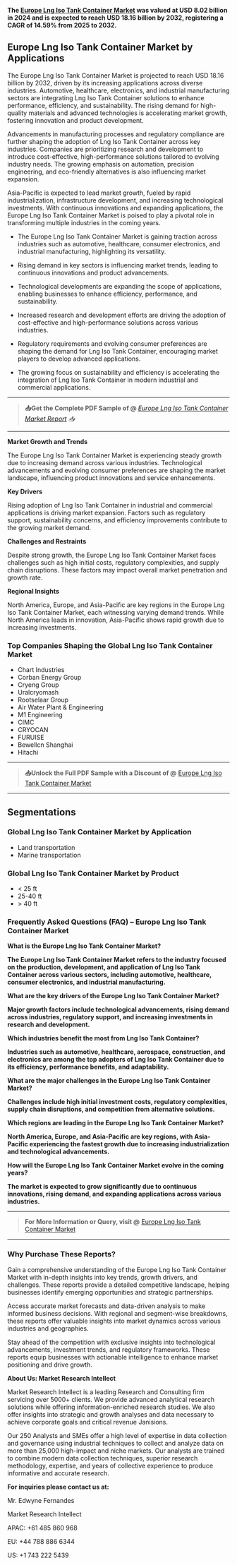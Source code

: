 <p><strong>The <a href="https://www.marketresearchintellect.com/download-sample/?rid=298059&amp;utm_source=Pulse-April-Europe&amp;utm_medium=852">Europe Lng Iso Tank Container Market</a> was valued at USD 8.02 billion in 2024 and is expected to reach USD 18.16 billion by 2032, registering a CAGR of 14.59% from 2025 to 2032.</strong></p><h2>Europe Lng Iso Tank Container Market by Applications&nbsp;</h2><p><p>The Europe Lng Iso Tank Container Market is projected to reach USD 18.16 billion by 2032, driven by its increasing applications across diverse industries. Automotive, healthcare, electronics, and industrial manufacturing sectors are integrating Lng Iso Tank Container solutions to enhance performance, efficiency, and sustainability. The rising demand for high-quality materials and advanced technologies is accelerating market growth, fostering innovation and product development.</p><p>Advancements in manufacturing processes and regulatory compliance are further shaping the adoption of Lng Iso Tank Container across key industries. Companies are prioritizing research and development to introduce cost-effective, high-performance solutions tailored to evolving industry needs. The growing emphasis on automation, precision engineering, and eco-friendly alternatives is also influencing market expansion.</p><p>Asia-Pacific is expected to lead market growth, fueled by rapid industrialization, infrastructure development, and increasing technological investments. With continuous innovations and expanding applications, the Europe Lng Iso Tank Container Market is poised to play a pivotal role in transforming multiple industries in the coming years.</p></p><ul><li><p>The Europe Lng Iso Tank Container Market is gaining traction across industries such as automotive, healthcare, consumer electronics, and industrial manufacturing, highlighting its versatility.</p></li><li><p>Rising demand in key sectors is influencing market trends, leading to continuous innovations and product advancements.</p></li><li><p>Technological developments are expanding the scope of applications, enabling businesses to enhance efficiency, performance, and sustainability.</p></li><li><p>Increased research and development efforts are driving the adoption of cost-effective and high-performance solutions across various industries.</p></li><li><p>Regulatory requirements and evolving consumer preferences are shaping the demand for Lng Iso Tank Container, encouraging market players to develop advanced applications.</p></li><li><p>The growing focus on sustainability and efficiency is accelerating the integration of Lng Iso Tank Container in modern industrial and commercial applications.</p></li></ul><hr /><blockquote><p><strong><span class="font-[700]">📥Get the Complete PDF Sample of @ </span></strong><em><span class="font-[700]"><a href="https://www.marketresearchintellect.com/download-sample/?rid=298059&amp;utm_source=Pulse-April-Europe&amp;utm_medium=852" target="_blank" data-tracking-control-name="article-ssr-frontend-pulse_little-text-block" data-tracking-will-navigate="" data-test-link="">Europe Lng Iso Tank Container Market Report</a>&nbsp;📥</span></em></p></blockquote><hr /><p class="" data-start="77" data-end="360"><strong data-start="77" data-end="105">Market Growth and Trends</strong></p><p class="" data-start="77" data-end="360">The Europe Lng Iso Tank Container Market is experiencing steady growth due to increasing demand across various industries. Technological advancements and evolving consumer preferences are shaping the market landscape, influencing product innovations and service enhancements.</p><p class="" data-start="362" data-end="606"><strong data-start="362" data-end="377">Key Drivers</strong></p><p class="" data-start="362" data-end="606">Rising adoption of Lng Iso Tank Container in industrial and commercial applications is driving market expansion. Factors such as regulatory support, sustainability concerns, and efficiency improvements contribute to the growing market demand.</p><p class="" data-start="608" data-end="849"><strong data-start="608" data-end="637">Challenges and Restraints</strong></p><p class="" data-start="608" data-end="849">Despite strong growth, the Europe Lng Iso Tank Container Market faces challenges such as high initial costs, regulatory complexities, and supply chain disruptions. These factors may impact overall market penetration and growth rate.</p><p class="" data-start="851" data-end="1095"><strong data-start="851" data-end="872">Regional Insights</strong></p><p class="" data-start="851" data-end="1095">North America, Europe, and Asia-Pacific are key regions in the Europe Lng Iso Tank Container Market, each witnessing varying demand trends. While North America leads in innovation, Asia-Pacific shows rapid growth due to increasing investments.</p><p><h3>Top Companies Shaping the Global Lng Iso Tank Container Market </h3><ul><li>Chart Industries</li><li>Corban Energy Group</li><li>Cryeng Group</li><li>Uralcryomash</li><li>Rootselaar Group</li><li>Air Water Plant & Engineering</li><li>M1 Engineering</li><li>CIMC</li><li>CRYOCAN</li><li>FURUISE</li><li>Bewellcn Shanghai</li><li>Hitachi</li></ul></p><hr /><blockquote><p><strong>📥Unlock the Full PDF Sample with a Discount of @</strong> <a href="https://www.marketresearchintellect.com/ask-for-discount/?rid=298059&amp;utm_source=Pulse-April-Europe&amp;utm_medium=852">Europe Lng Iso Tank Container Market</a></p></blockquote><hr /><p><h2>Segmentations</h2><h3>Global Lng Iso Tank Container Market by Application</h3><ul><li>Land transportation</li><li>Marine transportation</li></ul><h3>Global Lng Iso Tank Container Market by Product</h3><ul><li>< 25 ft</li><li>25-40 ft</li><li>> 40 ft</li></ul></p><h3><strong>Frequently Asked Questions (FAQ) &ndash; Europe Lng Iso Tank Container Market</strong></h3><p><strong>What is the Europe Lng Iso Tank Container Market?</strong></p><p><strong>The Europe Lng Iso Tank Container Market refers to the industry focused on the production, development, and application of Lng Iso Tank Container across various sectors, including automotive, healthcare, consumer electronics, and industrial manufacturing.</strong></p><p><strong>What are the key drivers of the Europe Lng Iso Tank Container Market?</strong></p><p><strong>Major growth factors include technological advancements, rising demand across industries, regulatory support, and increasing investments in research and development.</strong></p><p><strong>Which industries benefit the most from Lng Iso Tank Container?</strong></p><p><strong>Industries such as automotive, healthcare, aerospace, construction, and electronics are among the top adopters of Lng Iso Tank Container due to its efficiency, performance benefits, and adaptability.</strong></p><p><strong>What are the major challenges in the Europe Lng Iso Tank Container Market?</strong></p><p><strong>Challenges include high initial investment costs, regulatory complexities, supply chain disruptions, and competition from alternative solutions.</strong></p><p><strong>Which regions are leading in the Europe Lng Iso Tank Container Market?</strong></p><p><strong>North America, Europe, and Asia-Pacific are key regions, with Asia-Pacific experiencing the fastest growth due to increasing industrialization and technological advancements.</strong></p><p><strong>How will the Europe Lng Iso Tank Container Market evolve in the coming years?</strong></p><p><strong>The market is expected to grow significantly due to continuous innovations, rising demand, and expanding applications across various industries.</strong></p><hr /><blockquote><p><span class="font-[700]"><strong>For More Information or Query, visit&nbsp;@</strong>&nbsp;</span><span class="font-[700]"><a href="https://www.marketresearchintellect.com/product/global-lng-iso-tank-container-market-size-and-forecast/?utm_source=Linkedin&utm_medium=852" target="_blank" data-tracking-control-name="article-ssr-frontend-pulse_little-text-block" data-tracking-will-navigate="" data-test-link="">Europe Lng Iso Tank Container Market</a></span></p></blockquote><hr /><h3><strong data-start="0" data-end="31">Why Purchase These Reports?</strong></h3><p class="" data-start="35" data-end="297">Gain a comprehensive understanding of the Europe Lng Iso Tank Container Market with in-depth insights into key trends, growth drivers, and challenges. These reports provide a detailed competitive landscape, helping businesses identify emerging opportunities and strategic partnerships.</p><p class="" data-start="299" data-end="540">Access accurate market forecasts and data-driven analysis to make informed business decisions. With regional and segment-wise breakdowns, these reports offer valuable insights into market dynamics across various industries and geographies.</p><p class="" data-start="542" data-end="784">Stay ahead of the competition with exclusive insights into technological advancements, investment trends, and regulatory frameworks. These reports equip businesses with actionable intelligence to enhance market positioning and drive growth.</p><p><strong><span class="font-[700]">About Us: Market Research Intellect</span></strong></p><p><span class="">Market Research Intellect is a leading Research and Consulting firm servicing over 5000+ clients. We provide advanced analytical research solutions while offering information-enriched research studies.&nbsp;</span>We also offer insights into strategic and growth analyses and data necessary to achieve corporate goals and critical revenue Janisions.</p><p><span class="">Our 250 Analysts and SMEs offer a high level of expertise in data collection and governance using industrial techniques to collect and analyze data on more than 25,000 high-impact and niche markets. Our analysts are trained to combine modern data collection techniques, superior research methodology, expertise, and years of collective experience to produce informative and accurate research.</span></p><p><strong>For inquiries please contact us at:</strong></p><p>Mr. Edwyne Fernandes</p><p>Market Research Intellect</p><p>APAC: +61 485 860 968</p><p>EU: +44 788 886 6344</p><p>US: +1 743 222 5439</p>